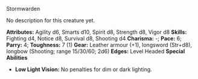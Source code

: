 Stormwarden

No description for this creature yet.

**Attributes:** Agility d6, Smarts d10, Spirit d8, Strength d8, Vigor
d8
**Skills:** Fighting d4, Notice d8, Survival d8, Shooting d4
**Charisma:** -; **Pace:** 6; **Parry:** 4; **Toughness:** 7 (1)
**Gear:** Leather armour (+1), longsword (Str+d8), longbow (Shooting;
range 15/30/60; 2d6)
**Edges:** Level Headed
**Special Abilities**
- **Low Light Vision:** No penalties for dim or dark lighting.

